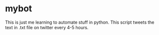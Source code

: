 # mybot

This is just me learning to automate stuff in python. This script tweets the text in .txt file on twitter every 4-5 hours.

